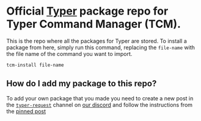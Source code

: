 # Official [Typer](https://grosik.ovh/typer/) package repo for Typer Command Manager (TCM). 
This is the repo where all the packages for Typer are stored.
To install a package from here, simply run this command, replacing the `file-name` with the file name of the command you want to import.
```
tcm-install file-name
```
## How do I add my package to this repo?
To add your own package that you made you need to create a new post in the [`typer-request`](https://discord.com/channels/1217095818251599993/1233365401761747035) channel on [our discord](https://discord.com/invite/vwEUsQ3ad8) and follow the instructions from the [pinned post](https://discord.com/channels/1217095818251599993/1233366138583257118)
